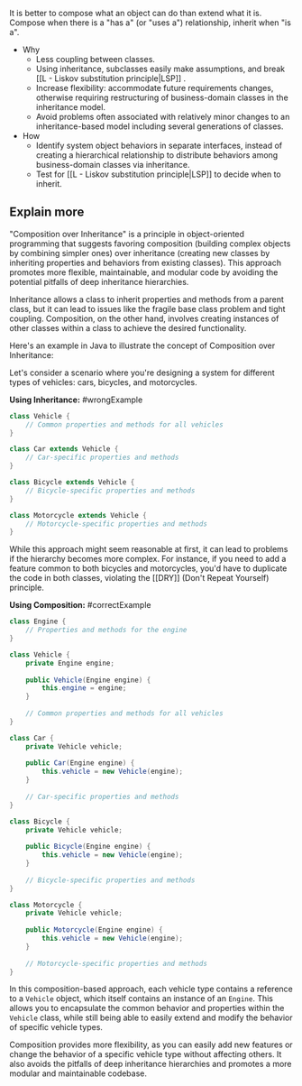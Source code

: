 It is better to compose what an object can do than extend what it is. Compose when there is a "has a" (or "uses a") relationship, inherit when "is a".

- Why
	- Less coupling between classes.
	- Using inheritance, subclasses easily make assumptions, and break [[L - Liskov substitution principle|LSP]] .
	- Increase flexibility: accommodate future requirements changes, otherwise requiring restructuring of business-domain classes in the inheritance model.
	- Avoid problems often associated with relatively minor changes to an inheritance-based model including several generations of classes.
- How
	- Identify system object behaviors in separate interfaces, instead of creating a hierarchical relationship to distribute behaviors among business-domain classes via inheritance.
	- Test for [[L - Liskov substitution principle|LSP]] to decide when to inherit.

## Explain more

"Composition over Inheritance" is a principle in object-oriented programming that suggests favoring composition (building complex objects by combining simpler ones) over inheritance (creating new classes by inheriting properties and behaviors from existing classes). This approach promotes more flexible, maintainable, and modular code by avoiding the potential pitfalls of deep inheritance hierarchies.

Inheritance allows a class to inherit properties and methods from a parent class, but it can lead to issues like the fragile base class problem and tight coupling. Composition, on the other hand, involves creating instances of other classes within a class to achieve the desired functionality.

Here's an example in Java to illustrate the concept of Composition over Inheritance:

Let's consider a scenario where you're designing a system for different types of vehicles: cars, bicycles, and motorcycles.

**Using Inheritance:**
#wrongExample 

```java
class Vehicle {
    // Common properties and methods for all vehicles
}

class Car extends Vehicle {
    // Car-specific properties and methods
}

class Bicycle extends Vehicle {
    // Bicycle-specific properties and methods
}

class Motorcycle extends Vehicle {
    // Motorcycle-specific properties and methods
}
```

While this approach might seem reasonable at first, it can lead to problems if the hierarchy becomes more complex. For instance, if you need to add a feature common to both bicycles and motorcycles, you'd have to duplicate the code in both classes, violating the [[DRY]] (Don't Repeat Yourself) principle.

**Using Composition:**
#correctExample 

```java
class Engine {
    // Properties and methods for the engine
}

class Vehicle {
    private Engine engine;
    
    public Vehicle(Engine engine) {
        this.engine = engine;
    }
    
    // Common properties and methods for all vehicles
}

class Car {
    private Vehicle vehicle;
    
    public Car(Engine engine) {
        this.vehicle = new Vehicle(engine);
    }
    
    // Car-specific properties and methods
}

class Bicycle {
    private Vehicle vehicle;
    
    public Bicycle(Engine engine) {
        this.vehicle = new Vehicle(engine);
    }
    
    // Bicycle-specific properties and methods
}

class Motorcycle {
    private Vehicle vehicle;
    
    public Motorcycle(Engine engine) {
        this.vehicle = new Vehicle(engine);
    }
    
    // Motorcycle-specific properties and methods
}
```

In this composition-based approach, each vehicle type contains a reference to a `Vehicle` object, which itself contains an instance of an `Engine`. This allows you to encapsulate the common behavior and properties within the `Vehicle` class, while still being able to easily extend and modify the behavior of specific vehicle types.

Composition provides more flexibility, as you can easily add new features or change the behavior of a specific vehicle type without affecting others. It also avoids the pitfalls of deep inheritance hierarchies and promotes a more modular and maintainable codebase.